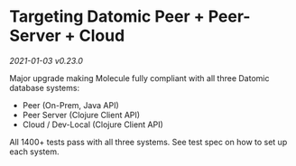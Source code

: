 # Targeting Datomic Peer + Peer-Server + Cloud
 
_2021-01-03 v0.23.0_

Major upgrade making Molecule fully compliant with all three Datomic database systems:

- Peer (On-Prem, Java API)
- Peer Server (Clojure Client API)
- Cloud / Dev-Local (Clojure Client API)

All 1400+ tests pass with all three systems. See test spec on how to set up each system.